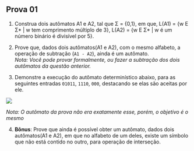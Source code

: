 ## Prova 01

1. Construa dois autômatos A1 e A2, tal que Σ = {0,1}, em que, L(A1) = {w E Σ* | w tem comprimento múltiplo de 3}, L(A2) = {w E Σ* | w é um número binário é divisível por 5}.

2. Prove que, dados dois autômatos(A1 e A2), com o mesmo alfabeto, a operação de subtração (`A1 - A2`), ainda é um autômato.  
*Nota: Você pode provar formalmente, ou fazer a subtração dos dois autômatos da questão anterior.*

3. Demonstre a execução do autômato determinístico abaixo, para as seguintes entradas `01011`, `1110`, `000`, destacando se elas são aceitas por ele.  

![](https://i.imgur.com/cMGVeSD.png)  

*Nota: O autômato da prova não era exatamente esse, porém, o objetivo é o mesmo*

4. **Bônus**: Prove que ainda é possível obter um autômato, dados dois autômatos(A1 e A2), em que no alfabeto de um deles, existe um símbolo que não está contido no outro, para operação de interseção.
